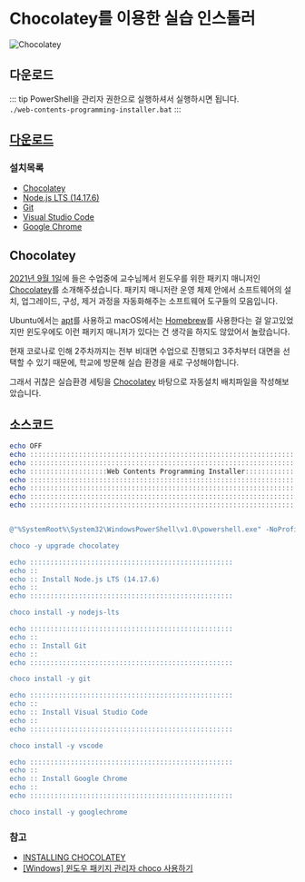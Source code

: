 # Chocolatey를 이용한 실습 인스톨러

![Chocolatey](https://community.chocolatey.org/content/images/global-shared/facebook-share.png)

## 다운로드

::: tip
PowerShell을 관리자 권한으로 실행하셔서 실행하시면 됩니다. <br />
`./web-contents-programming-installer.bat`
:::

## [다운로드](https://comgom.s3.ap-northeast-2.amazonaws.com/web-contents-programming-installer.bat)

### 설치목록

- [Chocolatey](https://chocolatey.org/)
- [Node.js LTS (14.17.6)](https://community.chocolatey.org/packages/nodejs-lts)
- [Git](https://community.chocolatey.org/packages/git)
- [Visual Studio Code](https://community.chocolatey.org/packages/vscode)
- [Google Chrome](https://community.chocolatey.org/packages/GoogleChrome)

## Chocolatey

[2021년 9월 1일](/review-note/2021-09-01/)에 들은 수업중에 교수님께서 윈도우를 위한 패키지 매니저인
[Chocolatey](https://chocolatey.org/)를 소개해주셨습니다. 패키지 매니저란 운영 체제 안에서 소프트웨어의 설치, 업그레이드, 구성, 제거
과정을 자동화해주는 소프트웨어 도구들의 모음입니다.

Ubuntu에서는 [apt](https://wiki.debian.org/ko/Apt)를 사용하고 macOS에서는 [Homebrew](https://brew.sh/index_ko)를 사용한다는 걸 알고있었지만 윈도우에도
이런 패키지 매니저가 있다는 건 생각을 하지도 않았어서 놀랐습니다.

현재 코로나로 인해 2주차까지는 전부 비대면 수업으로 진행되고 3주차부터 대면을 선택할 수 있기 때문에, 학교에 방문해 실습 환경을 새로 구성해야합니다.

그래서 귀찮은 실습환경 세팅을 [Chocolatey](https://chocolatey.org/) 바탕으로 자동설치 배치파일을 작성해보았습니다.

## 소스코드

```PowerShell
echo OFF
echo ::::::::::::::::::::::::::::::::::::::::::::::::::::::::::::::::::::::::::::::::::::::::::::::::::::
echo ::::::::::::::::::::::::::::::::::::::::::::::::::::::::::::::::::::::::::::::::::::::::::::::::::::
echo :::::::::::::::::::Web Contents Programming Installer:::::::::::::::::::::::::::::::::::::::::::::::
echo ::::::::::::::::::::::::::::::::::::::::::::::::::::::::::::::::::::::::::::::::::::::::::::::::::::
echo ::::::::::::::::::::::::::::::::::::::::::::::::::::::::::::::::::::::::::::::::::::::::::::::::::::
echo :::::::::::::::::::::::::::::::::::::::::::::::::::::::::::::::::::::::::201730219 yeonkwon:::::::::
echo ::::::::::::::::::::::::::::::::::::::::::::::::::::::::::::::::::::::::::::::::::::::::::::::::::::


@"%SystemRoot%\System32\WindowsPowerShell\v1.0\powershell.exe" -NoProfile -InputFormat None -ExecutionPolicy Bypass -Command "[System.Net.ServicePointManager]::SecurityProtocol = 3072; iex ((New-Object System.Net.WebClient).DownloadString('https://community.chocolatey.org/install.ps1'))" && SET "PATH=%PATH%;%ALLUSERSPROFILE%\chocolatey\bin"

choco -y upgrade chocolatey

echo ::::::::::::::::::::::::::::::::::::::::::::::::::
echo ::
echo :: Install Node.js LTS (14.17.6)
echo ::
echo ::::::::::::::::::::::::::::::::::::::::::::::::::

choco install -y nodejs-lts

echo ::::::::::::::::::::::::::::::::::::::::::::::::::
echo ::
echo :: Install Git
echo ::
echo ::::::::::::::::::::::::::::::::::::::::::::::::::

choco install -y git

echo ::::::::::::::::::::::::::::::::::::::::::::::::::
echo ::
echo :: Install Visual Studio Code
echo ::
echo ::::::::::::::::::::::::::::::::::::::::::::::::::

choco install -y vscode

echo ::::::::::::::::::::::::::::::::::::::::::::::::::
echo ::
echo :: Install Google Chrome
echo ::
echo ::::::::::::::::::::::::::::::::::::::::::::::::::

choco install -y googlechrome
```

### 참고

- [INSTALLING CHOCOLATEY](https://chocolatey.org/install)
- [[Windows] 윈도우 패키지 관리자 choco 사용하기](https://blog.itpaper.co.kr/win-choco/)
